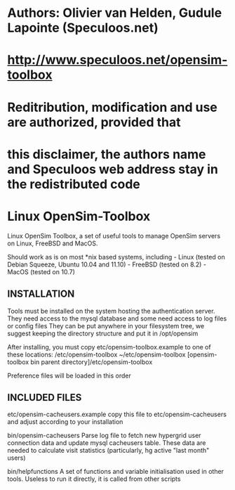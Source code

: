 # Authors:	Olivier van Helden, Gudule Lapointe (Speculoos.net)
# http://www.speculoos.net/opensim-toolbox
# Reditribution, modification and use are authorized, provided that 
# this disclaimer, the authors name and Speculoos web address stay in the redistributed code

Linux OpenSim-Toolbox
=====================

Linux OpenSim Toolbox, a set of useful tools to manage OpenSim servers on Linux, FreeBSD and MacOS.

Should work as is on most *nix based systems, including
	- Linux (tested on Debian Squeeze, Ubuntu 10.04 and 11.10)
	- FreeBSD (tested on 8.2)
	- MacOS (tested on 10.7)

INSTALLATION
------------

Tools must be installed on the system hosting the authentication server.
They need access to the mysql database and some need access to log files or config files
They can be put anywhere in your filesystem tree, we suggest keeping the directory structure and put it in /opt/opensim

After installing, you must copy etc/opensim-toolbox.example to one of these locations:
	/etc/opensim-toolbox
	~/etc/opensim-toolbox
	[opensim-toolbox bin parent directory]/etc/opensim-toolbox

Preference files will be loaded in this order

INCLUDED FILES
--------------

etc/opensim-cacheusers.example
	copy this file to etc/opensim-cacheusers and adjust according to your installation

bin/opensim-cacheusers
	Parse log file to fetch new hypergrid user connection data and update mysql cacheusers table.
	These data are needed to calculate visit statistics (particularly, hg active "last month" users)

bin/helpfunctions
	A set of functions and variable initialisation used in other tools. Useless to run it directly, it is called from other scripts
	
